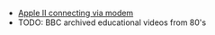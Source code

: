 * [Apple II connecting via modem](https://www.youtube.com/watch?v=TAg0cQJ8Aag)
* TODO: BBC archived educational videos from 80's


